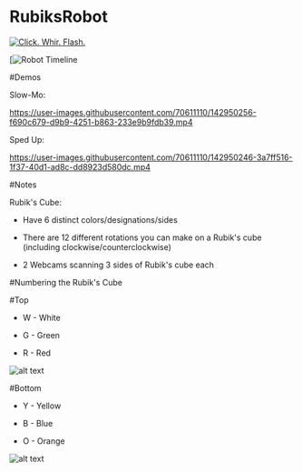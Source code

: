 # RubiksRobot

[![Click. Whir. Flash.](https://img.youtube.com/vi/Xe8N4HvCCsY/0.jpg)](https://www.youtube.com/watch?v=Xe8N4HvCCsY)

[![Robot Timeline](https://www.youtube.com/watch?v=z0wRxpoFXAk)

#Demos

Slow-Mo:


https://user-images.githubusercontent.com/70611110/142950256-f690c679-d9b9-4251-b863-233e9b9fdb39.mp4




Sped Up:


https://user-images.githubusercontent.com/70611110/142950246-3a7ff516-1f37-40d1-ad8c-dd8923d580dc.mp4




#Notes

Rubik's Cube:

- Have 6 distinct colors/designations/sides

- There are 12 different rotations you can make on a Rubik's cube (including clockwise/counterclockwise)

- 2 Webcams scanning 3 sides of Rubik's cube each

#Numbering the Rubik's Cube

#Top

- W - White

- G - Green

- R - Red

![alt text](https://github.com/DamonHolland/RubiksRobot/blob/master/images/Rubik%E2%80%99s%20Cube%20Design%20Top.jpg)

#Bottom

- Y - Yellow

- B - Blue

- O - Orange

![alt text](https://github.com/DamonHolland/RubiksRobot/blob/master/images/Rubik%E2%80%99s%20Cube%20Design%20Bot.jpg)
